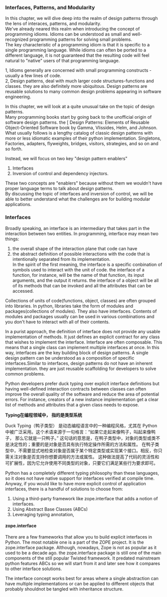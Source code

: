 ### Interfaces, Patterns, and Modularity
In this chapter, we will dive deep into the realm of design patterns through the lens of interaces, patterns, and modularity.  
We've already neared this realm when introducing the concept of programming idioms.  Idioms can be understood as small 
and well-recognized programming patterns for solving small problems.  
The key characteristic of a programming idiom is that it is specific to a single programming language. 
While idioms can often be ported to a different language, it is not guaranteed that the resulting code will feel natural 
to "native" users of that programming language. 

1, Idioms generally are concerned with small programming constructs - usually a few lines of code.  
2, Design patterns, deal with much larger code structures-functions and classes. they are also definitely more ubiquitous.
Design patterns are reusable solutions to many common design problems appearing in software engineering. 

In this chapter, we will look at a quite unusual take on the topic of design patterns.  
Many programming books start by going back to the unofficial origin of software design patterns. 
the [ Design Patterns: Elements of Reusable Object-Oriented Software book by Gamma, Vlissides, Helm, and Johnson. 
What usually follows is a lengthy catalog of classic design patterns with more or less idiomatic examples of their
python implementation.  Singletons, Factories, adapters, flyweights, bridges, visitors, strategies, and so on and so forth. 

Instead, we will focus on two key "design pattern enablers"
1. Interfaces
2. Inversion of control and dependency injectors.

These two concepts are "enablers" because without them we wouldn't have proper language terms to talk about design patterns.  
By discussing the topic of interfaces and inversion of control, we will be able to better understand what the challenges are 
for building modular applications.


### Interfaces
Broadly speaking, an interface is an intermediary that takes part in the interaction between two entities.
In programming, interface may mean two things:
1. the overall shape of the interaction plane that code can have 
2. the abstract definition of possible interactions with the code that is intentionally separated from its implementation.  
In the spirit of the first meaning, the interface is a specific conbination of symbols used to interact with the unit of code.
the interface of a function, for instance, will be the name of that function, its input arguments, and the output it returns.
the interface of a object will be all of its methods that can be invoked and all the attributes that can be accessed.

Collections of units of code(functions, object, classes) are often grouped into libraries. In python, libraries take
the form of modules and packages(collections of modules). They also have interfaces. Contents of modules and packages usually 
can be used in various combinations and you don't have to interact with all of their contents. 

In a purist approach, the definition of interface does not provide any usable implementation of methods.  It just defines an
explicit contract for any class that wishes to implement the interface.   Interface are often composable. This means that a 
single class can implement multiple interfaces at once. In this way, interfaces are the key building block of design patterns.
A single design pattern can be understood as a composition of specific interfaces.Similar to interfaces, design patterns 
do not have an inherent implementation. they are just reusable scaffolding for developers to solve common problems.  

Python developers prefer duck typing over explicit interface definitions but having well-defined interaction contracts between
classes can often improve the overall quality of the software  and reduce the area of potential errors. 
For instance, creators of a new instance implementation get a clear list of methods and attributes that a given class needs to 
expose. 

**Typing在编程领域中， 指的是类型系统**

Duck Typing（鸭子类型） 是动态编程语言中的一种编程风格，尤其在 Python 中被广泛采用。这个术语来源于一句格言：“如果它走起来像鸭子，叫起来像鸭子，
那么它就是一只鸭子。” 这句话的意思是，在鸭子类型中，对象的类型或类不是决定性的；重要的是对象是否具有执行特定操作所需的方法和属性。
在鸭子类型中，不需要显式地检查对象是否属于某个特定类型或实现某个接口。相反，你只需关注对象是否支持你想要调用的方法或属性。
这种做法提高了代码的灵活性和可扩展性，因为它允许使用不同类型的对象，只要它们满足某些行为要求即可。

Python has a completely different typing philosophy than these languages, so it does not have native support for interfaces
verified at compile time.  Anyway, if you would like to have more explicit control of application interfaces, there is a handful
of solutions to choose from: 
1. Using a third-party framework like zope.interface that adds a notion of interfaces.
2. Using Abstract Base Classes (ABCs)
3. Leveraging typing annotation,


#### zope.interface
There are a few frameworks that allow you to build explicit interfaces in Python. The most notable one is a part of the 
ZOPE project. It is the zope.interface package.  Although, nowadays, Zope is not as popular as it used to be a decade ago.
the zope.interface package is still one of the main components of the still popular Twisted framework. It predated mainstream
python features ABCs so we will start from it and later see how it compares to other interface solutions. 

The interface concept works best for areas where a single abstraction can have multiple implementations or can be applied to 
different objects that probably shouldnot be tangled with inheritance structure.  




